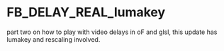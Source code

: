 # FB_DELAY_REAL_lumakey
part two on how to play with video delays in oF and glsl, this update has lumakey and rescaling involved.
